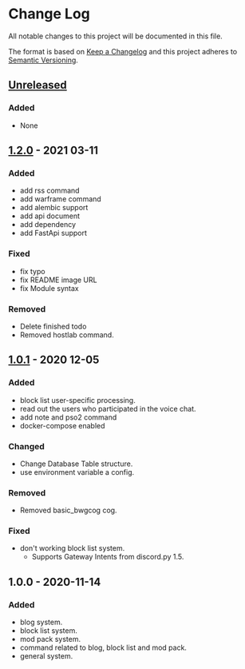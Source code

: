 # Change Log

All notable changes to this project will be documented in this file.

The format is based on [Keep a Changelog](http://keepachangelog.com/)
and this project adheres to [Semantic Versioning](http://semver.org/).

## [Unreleased]

### Added

- None

## [1.2.0] - 2021 03-11

### Added

- add rss command
- add warframe command
- add alembic support
- add api document
- add dependency
- add FastApi support

### Fixed

- fix typo
- fix README image URL
- fix Module syntax

### Removed

- Delete finished todo
- Removed hostlab command.

## [1.0.1] - 2020 12-05

### Added

- block list user-specific processing.
- read out the users who participated in the voice chat.
- add note and pso2 command
- docker-compose enabled

### Changed

- Change Database Table structure.
- use environment variable a config.

### Removed

- Removed basic_bwgcog cog.

### Fixed

- don't working block list system.
  - Supports Gateway Intents from discord.py 1.5.

## 1.0.0 - 2020-11-14

### Added

- blog system.
- block list system.
- mod pack system.
- command related to blog, block list and mod pack.
- general system.

[Unreleased]: https://github.com/yupix/ssm/compare/testing...HEAD
[1.0.1]: https://github.com/yupix/ssm/compare/v1.0.1...v1.0.0
[1.2.0]: https://github.com/yupix/ssm/compare/v1.2.0...v1.0.1
